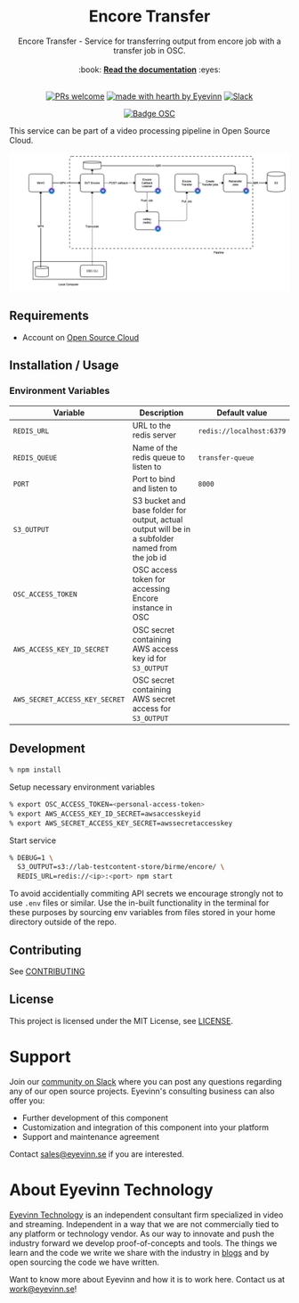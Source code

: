 <h1 align="center">
  Encore Transfer
</h1>

<div align="center">
  Encore Transfer - Service for transferring output from encore job with a transfer job in OSC. 
  <br />
  <br />
  :book: <b><a href="https://github.com/Eyevinn/osaas/wiki">Read the documentation</a></b> :eyes:
  <br />
</div>

<div align="center">
<br />

[![PRs welcome](https://img.shields.io/badge/PRs-welcome-ff69b4.svg?style=flat-square)](https://github.com/eyevinn/encore-transfer/issues?q=is%3Aissue+is%3Aopen+label%3A%22help+wanted%22)
[![made with hearth by Eyevinn](https://img.shields.io/badge/made%20with%20%E2%99%A5%20by-Eyevinn-59cbe8.svg?style=flat-square)](https://github.com/eyevinn)
[![Slack](http://slack.streamingtech.se/badge.svg)](http://slack.streamingtech.se)

[![Badge OSC](https://img.shields.io/badge/Evaluate-24243B?style=for-the-badge&logo=data:image/svg+xml;base64,PHN2ZyB3aWR0aD0iMjQiIGhlaWdodD0iMjQiIHZpZXdCb3g9IjAgMCAyNCAyNCIgZmlsbD0ibm9uZSIgeG1sbnM9Imh0dHA6Ly93d3cudzMub3JnLzIwMDAvc3ZnIj4KPGNpcmNsZSBjeD0iMTIiIGN5PSIxMiIgcj0iMTIiIGZpbGw9InVybCgjcGFpbnQwX2xpbmVhcl8yODIxXzMxNjcyKSIvPgo8Y2lyY2xlIGN4PSIxMiIgY3k9IjEyIiByPSI3IiBzdHJva2U9ImJsYWNrIiBzdHJva2Utd2lkdGg9IjIiLz4KPGRlZnM%2BCjxsaW5lYXJHcmFkaWVudCBpZD0icGFpbnQwX2xpbmVhcl8yODIxXzMxNjcyIiB4MT0iMTIiIHkxPSIwIiB4Mj0iMTIiIHkyPSIyNCIgZ3JhZGllbnRVbml0cz0idXNlclNwYWNlT25Vc2UiPgo8c3RvcCBzdG9wLWNvbG9yPSIjQzE4M0ZGIi8%2BCjxzdG9wIG9mZnNldD0iMSIgc3RvcC1jb2xvcj0iIzREQzlGRiIvPgo8L2xpbmVhckdyYWRpZW50Pgo8L2RlZnM%2BCjwvc3ZnPgo%3D)](https://app.osaas.io/browse/eyevinn-encore-transfer)

</div>

This service can be part of a video processing pipeline in Open Source Cloud.

[![pipeline](./encore_transfer.png)](https://www.osaas.io)

## Requirements

- Account on [Open Source Cloud](https://app.osaas.io)

## Installation / Usage

### Environment Variables

| Variable                       | Description                                                                                      | Default value            |
| ------------------------------ | ------------------------------------------------------------------------------------------------ | ------------------------ |
| `REDIS_URL`                    | URL to the redis server                                                                          | `redis://localhost:6379` |
| `REDIS_QUEUE`                  | Name of the redis queue to listen to                                                             | `transfer-queue`         |
| `PORT`                         | Port to bind and listen to                                                                       | `8000`                   |
| `S3_OUTPUT`                    | S3 bucket and base folder for output, actual output will be in a subfolder named from the job id |                          |
| `OSC_ACCESS_TOKEN`             | OSC access token for accessing Encore instance in OSC                                            |                          |
| `AWS_ACCESS_KEY_ID_SECRET`     | OSC secret containing AWS access key id for `S3_OUTPUT`                                          |                          |
| `AWS_SECRET_ACCESS_KEY_SECRET` | OSC secret containing AWS secret access for `S3_OUTPUT`                                          |                          |

## Development

```bash
% npm install
```

Setup necessary environment variables

```bash
% export OSC_ACCESS_TOKEN=<personal-access-token>
% export AWS_ACCESS_KEY_ID_SECRET=awsaccesskeyid
% export AWS_SECRET_ACCESS_KEY_SECRET=awssecretaccesskey
```

Start service

```bash
% DEBUG=1 \
  S3_OUTPUT=s3://lab-testcontent-store/birme/encore/ \
  REDIS_URL=redis://<ip>:<port> npm start
```

To avoid accidentially commiting API secrets we encourage strongly not to use `.env` files or similar. Use the in-built functionality in the terminal for these purposes by sourcing env variables from files stored in your home directory outside of the repo.

## Contributing

See [CONTRIBUTING](CONTRIBUTING.md)

## License

This project is licensed under the MIT License, see [LICENSE](LICENSE).

# Support

Join our [community on Slack](http://slack.streamingtech.se) where you can post any questions regarding any of our open source projects. Eyevinn's consulting business can also offer you:

- Further development of this component
- Customization and integration of this component into your platform
- Support and maintenance agreement

Contact [sales@eyevinn.se](mailto:sales@eyevinn.se) if you are interested.

# About Eyevinn Technology

[Eyevinn Technology](https://www.eyevinntechnology.se) is an independent consultant firm specialized in video and streaming. Independent in a way that we are not commercially tied to any platform or technology vendor. As our way to innovate and push the industry forward we develop proof-of-concepts and tools. The things we learn and the code we write we share with the industry in [blogs](https://dev.to/video) and by open sourcing the code we have written.

Want to know more about Eyevinn and how it is to work here. Contact us at work@eyevinn.se!
